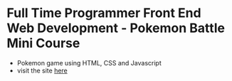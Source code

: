 # Full Time Programmer Front End Web Development - Pokemon Battle Mini Course
* Pokemon game using HTML, CSS and Javascript
* visit the site [here]()
